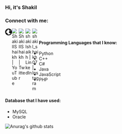 ### Hi, it's Shakil

### Connect with me:

<a href="https://shakilslab.me"><img align="left" alt="shakilslab.me" width="22px" src="https://raw.githubusercontent.com/iconic/open-iconic/master/svg/globe.svg" /></a>
<a href="https://www.youtube.com/channel/UCM-UWf4SzkZXp6piFbDEYiA"><img align="left" alt="ShakilIShaikh | YouTube" width="22px" src="https://cdn.jsdelivr.net/npm/simple-icons@v3/icons/youtube.svg" /></a>
<a href="https://twitter.com/ShakilIShaikh"><img align="left" alt="ShakilIShaikh | Twitter" width="22px" src="https://cdn.jsdelivr.net/npm/simple-icons@v3/icons/twitter.svg" /></a>
<a href="https://www.linkedin.com/in/shakil-ibne-shaikh-982001b8/"><img align="left" alt="shakilshaikh | LinkedIn" width="22px" src="https://cdn.jsdelivr.net/npm/simple-icons@v3/icons/linkedin.svg" /></a>
<a href="https://www.instagram.com/shakil_shaikh07/"><img align="left" alt="shakil_shaikh07 | Instagram" width="22px" src="https://cdn.jsdelivr.net/npm/simple-icons@v3/icons/instagram.svg" /></a>
<br>

#### Programming Languages that I know:<br>
- Python
- C++
- C#
- Java
- JavaScript
- PHP
<br>

#### Database that I have used:<br>
- MySQL
- Oracle



![Anurag's github stats](https://github-readme-stats.vercel.app/api?username=ShakilShaikh&show_icons=true&theme=merko)
<!--
**ShakilShaikh/ShakilShaikh** is a ✨ _special_ ✨ repository because its `README.md` (this file) appears on your GitHub profile. ark&text_color=2cbe4e&title_color=2cbe4e

Here are some ideas to get you started:

- 🔭 I’m currently working on ...
- 🌱 I’m currently learning ...
- 👯 I’m looking to collaborate on ...
- 🤔 I’m looking for help with ...
- 💬 Ask me about ...
- 📫 How to reach me: ...
- 😄 Pronouns: ...
- ⚡ Fun fact: ...
- 👋, ---
-->

